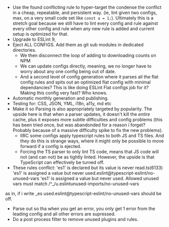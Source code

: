 - Use the found conflicting rule to hyper-target the condense the conflict in a cheap, repeatable, and persistent way. (ie, lint given two configs, max, on a very small code set like `const a = 1;`). Ultimately this is a stretch goal because we still have to lint every config and rule against every other config and rule when any new rule is added and current setup is optimized for that.
- Upgrade to ESLint 9,
- Eject ALL CONFIGS. Add them as git sub modules in dedicated directories.
  - We then disconnect the loop of adding to downloading counts on NPM
  - We can update configs directly, meaning, we no longer have to worry about any one config being out of date.
  - And a second level of config generation where it parses all the flat config rules and spits out an optimized flat config with minimal dependancies? This is like doing ESLint Flat configs job for it? Making this config very fast? Who knows.
- Automatic monthly generation and publishing.
- Testing for: CSS, JSON, YML, i18n, a11y, md etc
- Make it so Parsing is also appropriately targeted by popularity. The upside here is that when a parser updates, it doesn't kill the _entire_ cache, plus it exposes more subtle difficulties and config problems (this has been tried once, but was abandonded for a reason i forget? Probably because of a massive difficulty spike to fix the new problems).
  - IIRC some configs apply typescript rules to both JS and TS files. And they do this is strange ways, where it might only be possible to move forward if a config is ejected.
  - Forcing the TS parser to only lint TS code, means that JS code will not (and can not) be as tightly linted. However, the upside is that TypeScript can effectively be turned off.
- These rules conflict:
  'es1' is declared but its value is never read.ts(6133)
  'es1' is assigned a value but never used.eslint@typescript-eslint/no-unused-vars
  'es1' is assigned a value but never used. Allowed unused vars must match /^\_/u.eslintunused-imports/no-unused-vars

as in, if i write \_es used.eslint@typescript-eslint/no-unused-vars should be off.

- Parse out so tha when you get an error, you only get 1 error from the leading config and all other errors are supressed.
- Do a post process filter to remove unused plugins and rules.
